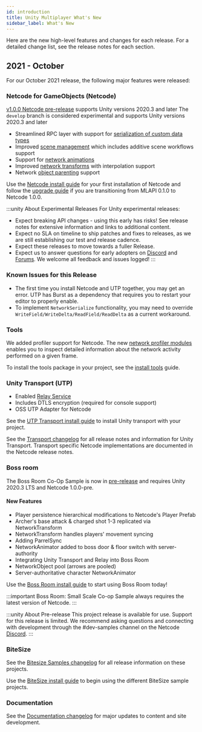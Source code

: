 ```yaml
---
id: introduction
title: Unity Multiplayer What's New
sidebar_label: What's New
---
```


Here are the new high-level features and changes for each release. For a detailed change list, see the release notes for each section.

<!-- Release Template
## {Year - Month}

For our {Month Year} release, the following major features were released:

### Netcode for GameObjects

{Content}

### Tools

{Content}

### UTP

{Content}

### Boss Room

{Content}

### BiteSize

{Content}
-->

## 2021 - October

For our October 2021 release, the following major features were released:

### Netcode for GameObjects (Netcode)

[v1.0.0 Netcode pre-release](/releases/multiplayer/1.0.0) supports Unity versions 2020.3 and later
The `develop` branch is considered experimental and supports Unity versions 2020.3 and later

* Streamlined RPC layer with support for [serialization of custom data types](/docs/advanced-topics/custom-serialization)
* Improved [scene management](/docs/basics/scene-management) which includes additive scene workflows support
* Support for [network animations](/docs/components/networkanimator)
* Improved [network transforms](/docs/components/networktransform) with interpolation support
* Network [object parenting](/docs/advanced-topics/networkobject-parenting) support

Use the [Netcode install guide](/docs/migration/install) for your first installation of Netcode and follow the [upgrade guide](/docs/migration/upgrade-guide) if you are transitioning from MLAPI 0.1.0 to Netcode 1.0.0.

:::unity About Experimental Releases
For Unity experimental releases:

* Expect breaking API changes - using this early has risks! See release notes for extensive information and links to additional content.
* Expect no SLA on timeline to ship patches and fixes to releases, as we are still establishing our test and release cadence.
* Expect these releases to move towards a fuller Release.
* Expect us to answer questions for early adopters on [Discord](https://discord.gg/buMxnnPvTb) and [Forums](https://forum.unity.com/forums/multiplayer.26/). We welcome all feedback and issues logged! 
:::

### Known Issues for this Release

* The first time you install Netcode and UTP together, you may get an error. UTP has Burst as a dependency that requires you to restart your editor to properly enable.
* To implement `NetworkSerialize` functionality, you may need to override `WriteField/WriteDelta/ReadField/ReadDelta` as a current workaround.

### Tools

We added profiler support for Netcode. The new [network profiler modules](/docs/basics/profiling) enables you to inspect detailed information about the network activity performed on a given frame.

To install the tools package in your project, see the [install tools](/docs/tools/install-tools) guide.

### Unity Transport (UTP)

* Enabled [Relay Service](https://docs.unity.com/relay/Content/introduction.htm)
* Includes DTLS encryption (required for console support)
* OSS UTP Adapter for Netcode

See the [UTP Transport install guide](/docs/transport-utp/install) to install Unity transport with your project.

See the [Transport changelog](transport/transport-changelog.md) for all release notes and information for Unity Transport. Transport specific Netcode implementations are documented in the Netcode release notes.

### Boss room

The Boss Room Co-Op Sample is now in [pre-release](/releases/samples/samples-1-0-0-pre) and requires Unity 2020.3 LTS and Netcode 1.0.0-pre.

#### New Features
* Player persistence hierarchical modifications to Netcode's Player Prefab
* Archer's base attack & charged shot 1-3 replicated via NetworkTransform
* NetworkTransform handles players' movement syncing
* Adding ParrelSync
* NetworkAnimator added to boss door & floor switch with server-authority
* Integrating Unity Transport and Relay into Boss Room
* NetworkObject pool (arrows are pooled)
* Server-authoritative character NetworkAnimator

Use the [Boss Room install guide](/docs/learn/bossroom) to start using Boss Room today!

:::important
Boss Room: Small Scale Co-op Sample always requires the latest version of Netcode.
:::

:::unity About Pre-release
This project release is available for use. Support for this release is limited. We recommend asking questions and connecting with development through the #dev-samples channel on the Netcode [Discord](https://discord.gg/buMxnnPvTb).
:::

### BiteSize

See the [Bitesize Samples changelog](bitesize/bitesize-changelog.md) for all release information on these projects.

Use the [BiteSize install guide](/docs/learn/bitesize-introduction) to begin using the different BiteSize sample projects.

### Documentation

See the [Documentation changelog](doc-changelog.md) for major updates to content and site development.